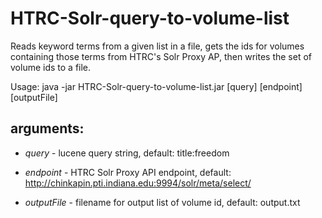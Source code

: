 HTRC-Solr-query-to-volume-list
==================

Reads keyword terms from a given list in a file, gets the ids for volumes containing those terms from HTRC's Solr Proxy AP, then writes the set of volume ids to a file.

Usage: java -jar HTRC-Solr-query-to-volume-list.jar [query] [endpoint] [outputFile]

## arguments:

+ *query* - lucene query string, default: title:freedom

+ *endpoint* - HTRC Solr Proxy API endpoint, default: http://chinkapin.pti.indiana.edu:9994/solr/meta/select/

+ *outputFile* - filename for output list of volume id, default: output.txt